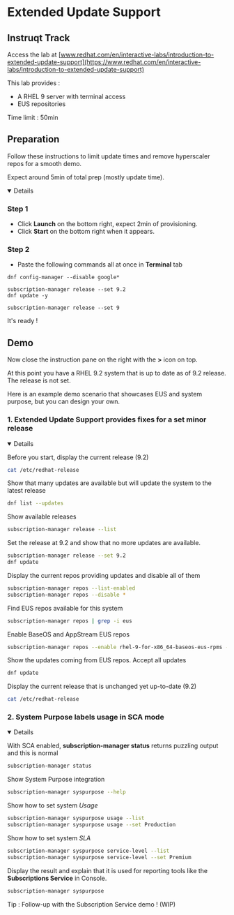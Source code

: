 # Extended Update Support

## Instruqt Track

Access the lab at [www.redhat.com/en/interactive-labs/introduction-to-extended-update-support](https://www.redhat.com/en/interactive-labs/introduction-to-extended-update-support)

This lab provides :
- A RHEL 9 server with terminal access
- EUS repositories

Time limit : 50min

## Preparation

Follow these instructions to limit update times and remove hyperscaler repos for a smooth demo.

Expect around 5min of total prep (mostly update time).

<details open>
        
### Step 1

- Click **Launch** on the bottom right, expect 2min of provisioning.
- Click **Start** on the bottom right when it appears.

### Step 2

- Paste the following commands all at once in **Terminal** tab
```
dnf config-manager --disable google*

subscription-manager release --set 9.2
dnf update -y

subscription-manager release --set 9
```

It's ready !

</details>

## Demo

Now close the instruction pane on the right with the **>** icon on top.

At this point you have a RHEL 9.2 system that is up to date as of 9.2 release. The release is not set.

Here is an example demo scenario that showcases EUS and system purpose, but you can design your own.

### 1. Extended Update Support provides fixes for a set minor release

<details open>
        
Before you start, display the current release (9.2)       
```bash
cat /etc/redhat-release
```

Show that many updates are available but will update the system to the latest release
```bash
dnf list --updates
```

Show available releases        
```bash
subscription-manager release --list
```

Set the release at 9.2 and show that no more updates are available.         
```bash
subscription-manager release --set 9.2
dnf update
```

Display the current repos providing updates and disable all of them        
```bash
subscription-manager repos --list-enabled
subscription-manager repos --disable *
```

Find EUS repos available for this system     
```bash
subscription-manager repos | grep -i eus
```

Enable BaseOS and AppStream EUS repos       
```bash
subscription-manager repos --enable rhel-9-for-x86_64-baseos-eus-rpms --enable rhel-9-for-x86_64-appstream-eus-rpms
```

Show the updates coming from EUS repos. Accept all updates         
```bash
dnf update
```

Display the current release that is unchanged yet up-to-date (9.2)
```bash
cat /etc/redhat-release
```

</details>

### 2. System Purpose labels usage in SCA mode

<details open>
        
With SCA enabled, **subscription-manager status** returns puzzling output and this is normal      
```bash
subscription-manager status
```

Show System Purpose integration        
```bash
subscription-manager syspurpose --help
```

Show how to set system *Usage*        
```bash
subscription-manager syspurpose usage --list
subscription-manager syspurpose usage --set Production
```

Show how to set system *SLA*        
```bash
subscription-manager syspurpose service-level --list
subscription-manager syspurpose service-level --set Premium
```

Display the result and explain that it is used for reporting tools like the **Subscriptions Service** in Console.       
```bash
subscription-manager syspurpose
```

Tip : Follow-up with the Subscription Service demo ! (WIP)
</details>
